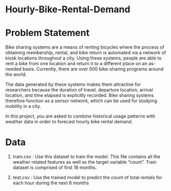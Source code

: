 # Hourly-Bike-Rental-Demand

# Problem Statement

Bike sharing systems are a means of renting bicycles where the process of
obtaining membership, rental, and bike return is automated via a network of
kiosk locations throughout a city. Using these systems, people are able to
rent a bike from one location and return it to a different place on an
as-needed basis. Currently, there are over 500 bike-sharing programs
around the world.

The data generated by these systems makes them attractive for
researchers because the duration of travel, departure location, arrival
location, and time elapsed is explicitly recorded. Bike sharing systems
therefore function as a sensor network, which can be used for studying
mobility in a city.

In this project, you are asked to combine historical usage patterns with
weather data in order to forecast hourly bike rental demand.


# Data

1. train.csv : Use this dataset to train the model. This file contains all the
weather related features as well as the target variable “count”. Train
dataset is comprised of first 18 months.

2. test.csv : Use the trained model to predict the count of total rentals for
each hour during the next 6 months

